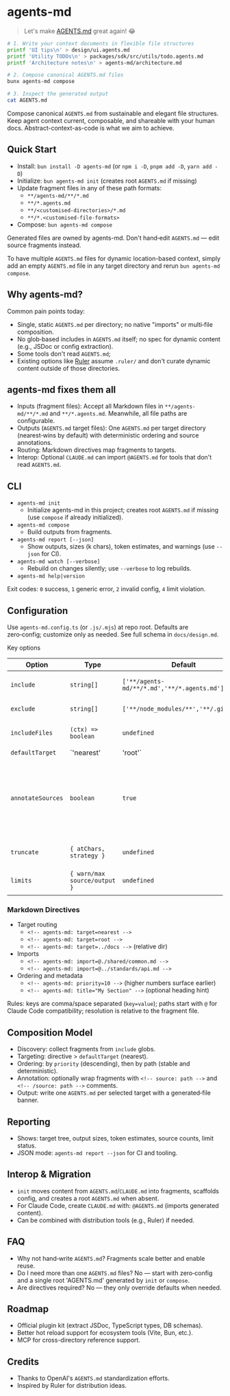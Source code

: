 # agents-md

> Let's make [AGENTS.md](https://agents.md/) great again! :joy:

```bash
# 1. Write your context documents in flexible file structures
printf 'UI tips\n' > design/ui.agents.md
printf 'Utility TODOs\n' > packages/sdk/src/utils/todo.agents.md
printf 'Architecture notes\n' > agents-md/architecture.md

# 2. Compose canonical AGENTS.md files
bunx agents-md compose

# 3. Inspect the generated output
cat AGENTS.md
```

Compose canonical `AGENTS.md` from sustainable and elegant file structures. Keep agent context current, composable, and shareable with your human docs. Abstract-context-as-code is what we aim to achieve.

## Quick Start

- Install: `bun install -D agents-md` (or `npm i -D`, `pnpm add -D`, `yarn add -D`)
- Initialize: `bun agents-md init` (creates root `AGENTS.md` if missing)
- Update fragment files in any of these path formats:
  - `**/agents-md/**/*.md`
  - `**/*.agents.md`
  - `**/<customised-directories>/*.md`
  - `**/*.<customised-file-formats>`
- Compose: `bun agents-md compose`

Generated files are owned by agents-md. Don't hand‑edit `AGENTS.md` — edit source fragments instead.

To have multiple `AGENTS.md` files for dynamic location-based context, simply add an empty `AGENTS.md` file in any target directory and rerun `bun agents-md compose`.

## Why agents-md?

Common pain points today:

- Single, static `AGENTS.md` per directory; no native "imports" or multi‑file composition.
- No glob‑based includes in `AGENTS.md` itself; no spec for dynamic content (e.g., JSDoc or config extraction).
- Some tools don't read `AGENTS.md`;
- Existing options like [Ruler](https://github.com/intellectronica/ruler) assume `.ruler/` and don't curate dynamic content outside of those directories.

## agents-md fixes them all

- Inputs (fragment files): Accept all Markdown files in `**/agents-md/**/*.md` and `**/*.agents.md`. Meanwhile, all file paths are configurable.
- Outputs (`AGENTS.md` target files): One `AGENTS.md` per target directory (nearest‑wins by default) with deterministic ordering and source annotations.
- Routing: Markdown directives map fragments to targets.
- Interop: Optional `CLAUDE.md` can import `@AGENTS.md` for tools that don't read `AGENTS.md`.

## CLI

- `agents-md init`
  - Initialize agents-md in this project; creates root `AGENTS.md` if missing (use `compose` if already initialized).
- `agents-md compose`
  - Build outputs from fragments.
- `agents-md report [--json]`
  - Show outputs, sizes (k chars), token estimates, and warnings (use `--json` for CI).
- `agents-md watch [--verbose]`
  - Rebuild on changes silently; use `--verbose` to log rebuilds.
- `agents-md help|version`

Exit codes: `0` success, `1` generic error, `2` invalid config, `4` limit violation.

## Configuration

Use `agents-md.config.ts` (or `.js/.mjs`) at repo root. Defaults are zero‑config; customize only as needed. See full schema in `docs/design.md`.

Key options

| Option | Type | Default | Purpose |
| --- | --- | --- | --- |
| `include` | `string[]` | `['**/agents-md/**/*.md','**/*.agents.md']` | Fragment discovery globs |
| `exclude` | `string[]` | `['**/node_modules/**','**/.git/**']` | Ignore patterns |
| `includeFiles` | `(ctx) => boolean` | `undefined` | Advanced per‑file filter |
| `defaultTarget` | `'nearest'|'root'` | `'nearest'` | Fallback routing behavior |
| `annotateSources` | `boolean` | `true` | Wrap fragments with `<!-- source: ... priority=n -->` / `<!-- /source: ... -->` comments |
| `truncate` | `{ atChars, strategy }` | `undefined` | Trim oversized outputs |
| `limits` | `{ warn/max source/output }` | `undefined` | Size limits and warnings |

### Markdown Directives

- Target routing
  - `<!-- agents-md: target=nearest -->`
  - `<!-- agents-md: target=root -->`
  - `<!-- agents-md: target=../docs -->` (relative dir)
- Imports
  - `<!-- agents-md: import=@./shared/common.md -->`
  - `<!-- agents-md: import=@../standards/api.md -->`
- Ordering and metadata
  - `<!-- agents-md: priority=10 -->` (higher numbers surface earlier)
  - `<!-- agents-md: title="My Section" -->` (optional heading hint)

Rules: keys are comma/space separated (`key=value`); paths start with `@` for Claude Code compatibility; resolution is relative to the fragment file.

## Composition Model

- Discovery: collect fragments from `include` globs.
- Targeting: directive > `defaultTarget` (nearest).
- Ordering: by `priority` (descending), then by path (stable and deterministic).
- Annotation: optionally wrap fragments with `<!-- source: path -->` and `<!-- /source: path -->` comments.
- Output: write one `AGENTS.md` per selected target with a generated‑file banner.

## Reporting

- Shows: target tree, output sizes, token estimates, source counts, limit status.
- JSON mode: `agents-md report --json` for CI and tooling.


## Interop & Migration

- `init` moves content from `AGENTS.md`/`CLAUDE.md` into fragments, scaffolds config, and creates a root `AGENTS.md` when absent.
- For Claude Code, create `CLAUDE.md` with: `@AGENTS.md` (imports generated content).
- Can be combined with distribution tools (e.g., Ruler) if needed.

## FAQ

- Why not hand‑write `AGENTS.md`? Fragments scale better and enable reuse.
- Do I need more than one `AGENTS.md` files? No — start with zero‑config and a single root 'AGENTS.md' generated by `init` or `compose`.
- Are directives required? No — they only override defaults when needed.

## Roadmap

- Official plugin kit (extract JSDoc, TypeScript types, DB schemas).
- Better hot reload support for ecosystem tools (Vite, Bun, etc.).
- MCP for cross-directory reference support.

## Credits

- Thanks to OpenAI's `AGENTS.md` standardization efforts.
- Inspired by Ruler for distribution ideas.
